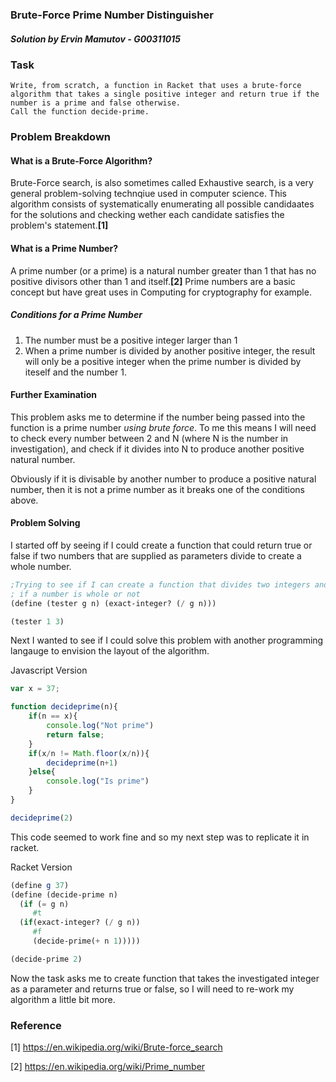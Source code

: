 ### Brute-Force Prime Number Distinguisher
##### Solution by Ervin Mamutov - G00311015

### Task

    Write, from scratch, a function in Racket that uses a brute-force algorithm that takes a single positive integer and return true if the number is a prime and false otherwise. 
    Call the function decide-prime.

### Problem Breakdown

#### What is a Brute-Force Algorithm?
Brute-Force search, is also sometimes called Exhaustive search, is a very general problem-solving technqiue used in computer science. This algorithm consists of systematically enumerating all possible candidaates for the solutions and checking wether each candidate satisfies the problem's statement.**[1]**

#### What is a Prime Number?
A prime number (or a prime) is a natural number greater than 1 that has no positive divisors other than 1 and itself.**[2]** Prime numbers are a basic concept but have great uses in Computing for cryptography for example.

##### Conditions for a Prime Number

1. The number must be a positive integer larger than 1
2. When a prime number is divided by another positive integer, the result will only be a positive integer when the prime number is divided by iteself and the number 1.

#### Further Examination
This problem asks me to determine if the number being passed into the function is a prime number *using brute force*. To me this means I will need to check every number between 2 and N (where N is the number in investigation), and check if it divides into N to produce another positive natural number.

Obviously if it is divisable by another number to produce a positive natural number, then it is not a prime number as it breaks one of the conditions above.

#### Problem Solving
I started off by seeing if I could create a function that could return true or false if two numbers that are supplied as parameters divide to create a whole number.
```scheme
;Trying to see if I can create a function that divides two integers and returns t or f
; if a number is whole or not
(define (tester g n) (exact-integer? (/ g n)))

(tester 1 3)
```

Next I wanted to see if I could solve this problem with another programming langauge to envision the layout of the algorithm.

Javascript Version
```javascript
var x = 37;

function decideprime(n){
    if(n == x){
		console.log("Not prime")
		return false;
    }
	if(x/n != Math.floor(x/n)){
		decideprime(n+1)
    }else{
		console.log("Is prime")
    }
}

decideprime(2)
```

This code seemed to work fine and so my next step was to replicate it in racket.

Racket Version
```scheme
(define g 37)
(define (decide-prime n)
  (if (= g n)
     #t
  (if(exact-integer? (/ g n))
     #f
     (decide-prime(+ n 1)))))

(decide-prime 2)
```
Now the task asks me to create function that takes the investigated integer as a parameter and returns true or false, so I will need to re-work my algorithm a little bit more.


### Reference
[1] https://en.wikipedia.org/wiki/Brute-force_search

[2] https://en.wikipedia.org/wiki/Prime_number